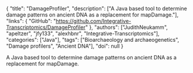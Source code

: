 {
  "title": "DamageProfiler",
  "description": ["A Java based tool to determine damage patterns on ancient DNA as a replacement for mapDamage."],
  "links": {
    "GitHub": "https://github.com/Integrative-Transcriptomics/DamageProfiler"
  },
  "authors": ["JudithNeukamm", "apeltzer", "jfy133", "alexhbnr", "Integrative-Transcriptomics"],
  "categories": ["Java"],
  "tags": ["Bioarchaeology and archaeogenetics", "Damage profilers", "Ancient DNA"],
  "doi": null
}

<!-- Generated by csv2md.R – do not edit by hand -->

A Java based tool to determine damage patterns on ancient DNA as a replacement for mapDamage.